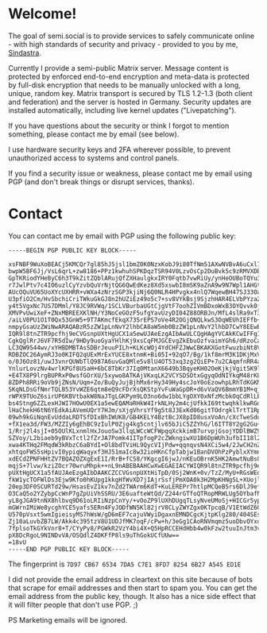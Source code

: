 # Welcome!

The goal of semi.social is to provide services to safely communicate online - with high standards of security and privacy - provided to you by me, [Sindastra](https://sindastra.github.io/).

Currently I provide a semi-public Matrix server. Message content is protected by enforced end-to-end encryption and meta-data is protected by full-disk encryption that needs to be manually unlocked with a long, unique, random key. Matrix transport is secured by TLS 1.2-1.3 (both client and federation) and the server is hosted in Germany. Security updates are installed automatically, including live kernel updates ("Livepatching").

If you have questions about the security or think I forgot to mention something, please contact me by email (see below).

I use hardware security keys and 2FA wherever possible, to prevent unauthorized access to systems and control panels.

If you find a security issue or weakness, please contact me by email using PGP (and don't break things or disrupt services, thanks).

# Contact

You can contact me by email with PGP using the following public key:

```
-----BEGIN PGP PUBLIC KEY BLOCK-----

xsFNBF9WuXoBEACj5KMCQr7gl85hJ5jsl1bmZ0K0NzxKobJ9i80TfNm51AXwNVBvA6uCxl7/9zgF
bwpW5BF6Jj/VsL6qrL+zw8186+PPz1kwhuhSPKDqzTSR94V0LzvOsCp2DuBvk5c9zRMVXDbdC6DN
GpTKRiodYHeByC6h3T9kZitZQblARujQfZXHaulgkxIRY0Fqtb7vwRiUy/ynHeOUBoTQYu3wo1CH
r7JwlPtv7c4IO6uzlCyYzvbQuVrNjtQG6QwEdKez8Xd5xswbI8mSK9aZnA9w9N7Wpl1AHGtjxLIW
AUcOQuVU65UoXYcUXHRR+vWXa4zNrzSGP3kjiNj6Q0NLR4HPvgkx4nlQ7WqewBH47SJ33OaSERbj
U3pfiO2Cm/HvSbchiCriTWkuGkGJ8n2hUZiEz49o5c7+sv8VYkBsj9SjzhHAR4ELVbPYzaZn0Jvl
y4t5VgxNc7US7DMml/Y8JC9RVWq/1SCLVBurbaUGtCjgVtF7oohZIVmBDxoWxB3OYQvvk0jAXkDn
XMVPvUwiXeF+ZNxMBREEXKlNH/Y3NoCeGOzF5ufgYavUzyDI04Z88ORBJn/MfL4slRa9xT31KS25
/aiLV0PU1O1T0Qx53GnW5+9T7AKmcfEkqX735rEPS7oVe4R2OGjQNQLkwS3OqWEUhIEFfb++nQ3C
nmpyGsaUzZWiNwARAQABzR5zZW1pLnNvY2lhbCA8aW5mb0BzZW1pLnNvY2lhbD7CwY8EEwEIADkW
IQR9l8tnZTR9pcfhj9eCVGsnpUXtHgUCX1a5ewUJAeEzgAIbAwULCQgHAgYVCAkKCwIFFgIDAQAA
CgkQglRrJ6VF7R5dIw/9HDy9uoGyaYHlhKj9xsCqFMJGCEvgZkEbuOzfvaimYGh6/dRzoCautHpc
LC3QW9544wv/xYHBDMBTAsSDBrJeuuPILh+KLKcWOj4YdCHFZJWwCBKAKXGotFwuzbiNt8Vlvcx2
RDBZOC26AymRJ3o0KIFQ2qUExMrExYUCE8xtnmK+Bi05I+92qO7/Bg/1kf8mrM3K1DKjMxVfhI1e
o/0J6Oz81/uwJ3vnrQUWbTlQ987A6uvGaQMle5v8lU4OT53xq3zg2QiEP+7u2CAqmfnRR4afrTD8
YnlurLovzNv4wrlKPGf8USaH+6bC8TbKr37Iq0MtanX6649b3BqyeKH02OeKjkjVgit5K9lx5Aj/
+E4TX8P9lrgBUPRxP0wsfGOrXU/5xywo8ATKAjVKxqLK2VCYSDSOtxGgyqOdNIYkqM48rKLNnFWq
8ZDPh8RRi9oVb9jZNsN/Uqm+Zo/BuQyJujBjhMx6rHy349Hy4scJoY0oEzowhpLRhTdKGKM9RbsW
SKqNLDsGfNmrTQLB53YvWZE6qtm8eQ9cFDrXsQKStpYvFuWaGpDR+d6vVaQV6BmmYB1M+qjafpIR
rWPX9TUoZ6sirUP6KBVtbakW8NaJTgLGKPym9LO3no6dw1bbLYgOXY0xNfzMcbkOqCdRlLb2esIO
bs4Stng6ZZLexHJWI7HOwU0EX1a5ewEQAMaRHkW4IrkNLHy2m4cjUfkkI69ttwqhklkwRGdGCSXV
lHaChekH6tN6YEdkAiAVemUQrY7HJm/sXjgVhrsYf9g5t8J3ExKd06gitTOdrgklTrtT1RpFikuF
09wh9kGiNqnEvUddaLRDTSfDIxBhIWUK8/GB4KELY4BztBcJX8pID8usxVoAn/cXcTweSdqo42Ne
+fX1ea3d/FW3/MZZIy6gEhBC9zIulP0Zjg4kg5cntjlv65bJiC5ZZYhG/l6ITT8Y2gG2Gu+ycWl5
1/Rrj2l4sjI+05OUlKLxnmlHxJouoSw3llqLWCcWCFWpgqXckkimB7urvpjGsojYDDlBWZ9anqN3
SZVoy/L2biaeb9yBVxTctl2fZrJA7Pomk41ITpfogP2cZWkngiwXU1B6DpWUh3ufbII18l2slRAG
xwa4KTHq2FMqdW3kRbzC6aBYdI+Ol8bdTViHL9QycVIjPdw+qqnqvsN4XCi5w4/2JwCH2nZagpX6
xhtqoFWS5sHpivI0ypiqWaqyxf3HJ51maIc8w32ioHKnCfpTabjw1BanDVOhPzPyblxXYmnXK819
xdECdZPNFHHtZV7BQAZOZXgExE1I/RrB+fCS8/YKgcgI6jwJ/nKEuOBrnK5HK2AmwtNuBs0fqUCg
mqjS+7lvw/kziZOcr70wruMhpk++nL9nABEBAAHCwXwEGAEIACYWIQR9l8tnZTR9pcfhj9eCVGsn
pUXtHgUCX1a5fAUJAeEzgAIbDAAKCZCCVGsnpUXtHiTpD/0Sj2WnK+0v/TzZ/MyU+RGsWEovxuHM
fkW1ycTOFWlDs3Ejw9Kfo0hKUpg1kkgHfWvXD7jIAjrSsfjPmXOA0k3H2MpKHNgSL+XUojlsu7bm
20ep3DF0SCURTd29w/HsasEvZ1kv7nZd2TWArm6KdT+KuLEREPr7htlpMCQeB5rs6DlJ9efpiKAo
O3CaQ5o2YZybpCcWnP7gZpUiVhSSRU/3E6uafteWtQd/Z244rGTfoQTRopMRWLUg5OYbafNO9Q1M
yL8gJGA9tnNX8hlbvq9D61oLRIiNzpCnYy/+vOoZP9lUXhDUgqTLsyNveUMoSj+HICGr5ypr0hf/
mGWrnIMiWe8ycghYCE5yafs5ERn4FyJODfWN5Kl82jrV8CLyZWYZgx0KTpcqB/V1EtWdZ6C44ucC
U570pVsxt5wmIgieisyMS7hWsW/gD6mEF7cajuVWyiDgaxnEMNDCgcKjtpKlg280/404SEsGg0JA
Zj10aLuvbZB7LW/Akk4c395tzV8U1UDJfMK7oqF/cPw+h/3eGg1CAoRNVmqmz5uoDbvOYxd03I1m
7fplsoTkGYkVnr8+T/CYyPy8/PGWkR2VzY4bi4X+Q5HpRCCEHdHbb4w0kFzw2tuuInJtm3vBEUCD
pX8DcRgoL9NINDvVA/OSQdlZ4DKFfP8ls9uThGokUCfUUw==
=18vU
-----END PGP PUBLIC KEY BLOCK-----
```

The fingerprint is ```7D97 CB67 6534 7DA5 C7E1 8FD7 8254 6B27 A545 ED1E```

I did not provide the email address in cleartext on this site because of bots that scrape for email addresses and then start to spam you. You can get the email address from the public key, though. It also has a nice side effect that it will filter people that don't use PGP. ;)

PS Marketing emails will be ignored.
